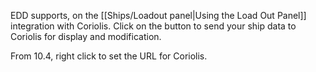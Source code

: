 EDD supports, on the [[Ships/Loadout panel|Using the Load Out Panel]] integration with Coriolis.  Click on the button to send your ship data to Coriolis for display and modification.

From 10.4, right click to set the URL for Coriolis.
